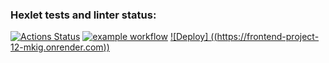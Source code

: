 ### Hexlet tests and linter status:
[![Actions Status](https://github.com/Muhomor-mushroom/frontend-project-12/actions/workflows/hexlet-check.yml/badge.svg)](https://github.com/Muhomor-mushroom/frontend-project-12/actions)
[![example workflow](https://github.com/Muhomor-mushroom/frontend-project-12/actions/workflows/test.yml/badge.svg)](https://github.com/Muhomor-mushroom/frontend-project-12/actions)
[![Deploy] ((https://frontend-project-12-mkig.onrender.com))](https://frontend-project-12-mkig.onrender.com)